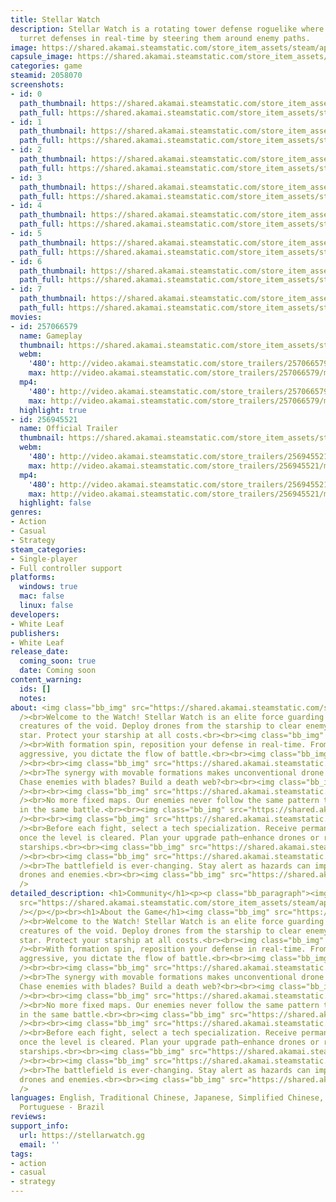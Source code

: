 ```yaml
---
title: Stellar Watch
description: Stellar Watch is a rotating tower defense roguelike where you can adjust
  turret defenses in real-time by steering them around enemy paths.
image: https://shared.akamai.steamstatic.com/store_item_assets/steam/apps/2058070/header.jpg?t=1731645597
capsule_image: https://shared.akamai.steamstatic.com/store_item_assets/steam/apps/2058070/8231fd87c6cd7b28de5f1cbafc559e06a7b6cea3/capsule_231x87.jpg?t=1731645597
categories: game
steamid: 2058070
screenshots:
- id: 0
  path_thumbnail: https://shared.akamai.steamstatic.com/store_item_assets/steam/apps/2058070/ss_b163bc8b91feffe06d0011b14b82f9e90c291c39.600x338.jpg?t=1731645597
  path_full: https://shared.akamai.steamstatic.com/store_item_assets/steam/apps/2058070/ss_b163bc8b91feffe06d0011b14b82f9e90c291c39.1920x1080.jpg?t=1731645597
- id: 1
  path_thumbnail: https://shared.akamai.steamstatic.com/store_item_assets/steam/apps/2058070/ss_865960211e4ced3df8e40a2f9afadcaedc1213cb.600x338.jpg?t=1731645597
  path_full: https://shared.akamai.steamstatic.com/store_item_assets/steam/apps/2058070/ss_865960211e4ced3df8e40a2f9afadcaedc1213cb.1920x1080.jpg?t=1731645597
- id: 2
  path_thumbnail: https://shared.akamai.steamstatic.com/store_item_assets/steam/apps/2058070/ss_a5c122230bf1a4b12ac4f95cc2590b4420395be0.600x338.jpg?t=1731645597
  path_full: https://shared.akamai.steamstatic.com/store_item_assets/steam/apps/2058070/ss_a5c122230bf1a4b12ac4f95cc2590b4420395be0.1920x1080.jpg?t=1731645597
- id: 3
  path_thumbnail: https://shared.akamai.steamstatic.com/store_item_assets/steam/apps/2058070/ss_4287ab3eba81b2f15459f9e5e7491c3234ac1615.600x338.jpg?t=1731645597
  path_full: https://shared.akamai.steamstatic.com/store_item_assets/steam/apps/2058070/ss_4287ab3eba81b2f15459f9e5e7491c3234ac1615.1920x1080.jpg?t=1731645597
- id: 4
  path_thumbnail: https://shared.akamai.steamstatic.com/store_item_assets/steam/apps/2058070/ss_069789233b74a18adddabf9d81a3f3c8ab2308f5.600x338.jpg?t=1731645597
  path_full: https://shared.akamai.steamstatic.com/store_item_assets/steam/apps/2058070/ss_069789233b74a18adddabf9d81a3f3c8ab2308f5.1920x1080.jpg?t=1731645597
- id: 5
  path_thumbnail: https://shared.akamai.steamstatic.com/store_item_assets/steam/apps/2058070/ss_6eb05c530f63304e6a9bd9ea769615242f4bd097.600x338.jpg?t=1731645597
  path_full: https://shared.akamai.steamstatic.com/store_item_assets/steam/apps/2058070/ss_6eb05c530f63304e6a9bd9ea769615242f4bd097.1920x1080.jpg?t=1731645597
- id: 6
  path_thumbnail: https://shared.akamai.steamstatic.com/store_item_assets/steam/apps/2058070/ss_10105ed90b265b5c406fb7b75ebd49b0784319ee.600x338.jpg?t=1731645597
  path_full: https://shared.akamai.steamstatic.com/store_item_assets/steam/apps/2058070/ss_10105ed90b265b5c406fb7b75ebd49b0784319ee.1920x1080.jpg?t=1731645597
- id: 7
  path_thumbnail: https://shared.akamai.steamstatic.com/store_item_assets/steam/apps/2058070/ss_ec699de17e46015690816b19daebe6d057629dd8.600x338.jpg?t=1731645597
  path_full: https://shared.akamai.steamstatic.com/store_item_assets/steam/apps/2058070/ss_ec699de17e46015690816b19daebe6d057629dd8.1920x1080.jpg?t=1731645597
movies:
- id: 257066579
  name: Gameplay
  thumbnail: https://shared.akamai.steamstatic.com/store_item_assets/steam/apps/257066579/a3387670a52e1df4ba121bc82b48e906b834ceb6/movie_600x337.jpg?t=1729277045
  webm:
    '480': http://video.akamai.steamstatic.com/store_trailers/257066579/movie480_vp9.webm?t=1729277045
    max: http://video.akamai.steamstatic.com/store_trailers/257066579/movie_max_vp9.webm?t=1729277045
  mp4:
    '480': http://video.akamai.steamstatic.com/store_trailers/257066579/movie480.mp4?t=1729277045
    max: http://video.akamai.steamstatic.com/store_trailers/257066579/movie_max.mp4?t=1729277045
  highlight: true
- id: 256945521
  name: Official Trailer
  thumbnail: https://shared.akamai.steamstatic.com/store_item_assets/steam/apps/256945521/movie.293x165.jpg?t=1683351952
  webm:
    '480': http://video.akamai.steamstatic.com/store_trailers/256945521/movie480_vp9.webm?t=1683351952
    max: http://video.akamai.steamstatic.com/store_trailers/256945521/movie_max_vp9.webm?t=1683351952
  mp4:
    '480': http://video.akamai.steamstatic.com/store_trailers/256945521/movie480.mp4?t=1683351952
    max: http://video.akamai.steamstatic.com/store_trailers/256945521/movie_max.mp4?t=1683351952
  highlight: false
genres:
- Action
- Casual
- Strategy
steam_categories:
- Single-player
- Full controller support
platforms:
  windows: true
  mac: false
  linux: false
developers:
- White Leaf
publishers:
- White Leaf
release_date:
  coming_soon: true
  date: Coming soon
content_warning:
  ids: []
  notes:
about: <img class="bb_img" src="https://shared.akamai.steamstatic.com/store_item_assets/steam/apps/2058070/extras/Divider_Headline0.png?t=1731645597"
  /><br>Welcome to the Watch! Stellar Watch is an elite force guarding stars from
  creatures of the void. Deploy drones from the starship to clear enemy waves on each
  star. Protect your starship at all costs.<br><br><img class="bb_img" src="https://shared.akamai.steamstatic.com/store_item_assets/steam/apps/2058070/extras/Divider_Headline1.png?t=1731645597"
  /><br>With formation spin, reposition your defense in real-time. From passive to
  aggressive, you dictate the flow of battle.<br><br><img class="bb_img" src="https://shared.akamai.steamstatic.com/store_item_assets/steam/apps/2058070/extras/Desc_Steer_Frame3.gif?t=1731645597"
  /><br><br><img class="bb_img" src="https://shared.akamai.steamstatic.com/store_item_assets/steam/apps/2058070/extras/Divider_Headline3.png?t=1731645597"
  /><br>The synergy with movable formations makes unconventional drone attacks possible.
  Chase enemies with blades? Build a death web?<br><br><img class="bb_img" src="https://shared.akamai.steamstatic.com/store_item_assets/steam/apps/2058070/extras/Desc_NewTactics_Frame.gif?t=1731645597"
  /><br><br><img class="bb_img" src="https://shared.akamai.steamstatic.com/store_item_assets/steam/apps/2058070/extras/Divider_Headline2.png?t=1731645597"
  /><br>No more fixed maps. Our enemies never follow the same pattern twice, even
  in the same battle.<br><br><img class="bb_img" src="https://shared.akamai.steamstatic.com/store_item_assets/steam/apps/2058070/extras/Desc_EnemyPath_Frame.gif?t=1731645597"
  /><br><br><img class="bb_img" src="https://shared.akamai.steamstatic.com/store_item_assets/steam/apps/2058070/extras/Divider_Headline4.png?t=1731645597"
  /><br>Before each fight, select a tech specialization. Receive permanent upgrades
  once the level is cleared. Plan your upgrade path—enhance drones or recruit new
  starships.<br><br><img class="bb_img" src="https://shared.akamai.steamstatic.com/store_item_assets/steam/apps/2058070/extras/Desc_AdvancedTech_Frame.gif?t=1731645597"
  /><br><br><img class="bb_img" src="https://shared.akamai.steamstatic.com/store_item_assets/steam/apps/2058070/extras/Divider_Headline5.png?t=1731645597"
  /><br>The battlefield is ever-changing. Stay alert as hazards can impact both your
  drones and enemies.<br><br><img class="bb_img" src="https://shared.akamai.steamstatic.com/store_item_assets/steam/apps/2058070/extras/Desc_Blackhole_Frame.gif?t=1731645597"
  />
detailed_description: <h1>Community</h1><p><p class="bb_paragraph"><img class="bb_img"
  src="https://shared.akamai.steamstatic.com/store_item_assets/steam/apps/2058070/extras/Discord_stellarwatch.png?t=1731645597"
  /></p></p><br><h1>About the Game</h1><img class="bb_img" src="https://shared.akamai.steamstatic.com/store_item_assets/steam/apps/2058070/extras/Divider_Headline0.png?t=1731645597"
  /><br>Welcome to the Watch! Stellar Watch is an elite force guarding stars from
  creatures of the void. Deploy drones from the starship to clear enemy waves on each
  star. Protect your starship at all costs.<br><br><img class="bb_img" src="https://shared.akamai.steamstatic.com/store_item_assets/steam/apps/2058070/extras/Divider_Headline1.png?t=1731645597"
  /><br>With formation spin, reposition your defense in real-time. From passive to
  aggressive, you dictate the flow of battle.<br><br><img class="bb_img" src="https://shared.akamai.steamstatic.com/store_item_assets/steam/apps/2058070/extras/Desc_Steer_Frame3.gif?t=1731645597"
  /><br><br><img class="bb_img" src="https://shared.akamai.steamstatic.com/store_item_assets/steam/apps/2058070/extras/Divider_Headline3.png?t=1731645597"
  /><br>The synergy with movable formations makes unconventional drone attacks possible.
  Chase enemies with blades? Build a death web?<br><br><img class="bb_img" src="https://shared.akamai.steamstatic.com/store_item_assets/steam/apps/2058070/extras/Desc_NewTactics_Frame.gif?t=1731645597"
  /><br><br><img class="bb_img" src="https://shared.akamai.steamstatic.com/store_item_assets/steam/apps/2058070/extras/Divider_Headline2.png?t=1731645597"
  /><br>No more fixed maps. Our enemies never follow the same pattern twice, even
  in the same battle.<br><br><img class="bb_img" src="https://shared.akamai.steamstatic.com/store_item_assets/steam/apps/2058070/extras/Desc_EnemyPath_Frame.gif?t=1731645597"
  /><br><br><img class="bb_img" src="https://shared.akamai.steamstatic.com/store_item_assets/steam/apps/2058070/extras/Divider_Headline4.png?t=1731645597"
  /><br>Before each fight, select a tech specialization. Receive permanent upgrades
  once the level is cleared. Plan your upgrade path—enhance drones or recruit new
  starships.<br><br><img class="bb_img" src="https://shared.akamai.steamstatic.com/store_item_assets/steam/apps/2058070/extras/Desc_AdvancedTech_Frame.gif?t=1731645597"
  /><br><br><img class="bb_img" src="https://shared.akamai.steamstatic.com/store_item_assets/steam/apps/2058070/extras/Divider_Headline5.png?t=1731645597"
  /><br>The battlefield is ever-changing. Stay alert as hazards can impact both your
  drones and enemies.<br><br><img class="bb_img" src="https://shared.akamai.steamstatic.com/store_item_assets/steam/apps/2058070/extras/Desc_Blackhole_Frame.gif?t=1731645597"
  />
languages: English, Traditional Chinese, Japanese, Simplified Chinese, German, Korean,
  Portuguese - Brazil
reviews:
support_info:
  url: https://stellarwatch.gg
  email: ''
tags:
- action
- casual
- strategy
---
```


